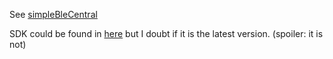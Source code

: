 See [simpleBleCentral](simpleBleCentral)

SDK could be found in [here](https://github.com/17HXX/BLE5_ST17H66) but I doubt if it is the latest version.
(spoiler: it is not)
